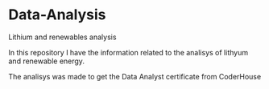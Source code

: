 # Data-Analysis
Lithium and renewables analysis

In this repository I have the information related to the analisys of lithyum and renewable energy. 

The analisys was made to get the Data Analyst certificate from CoderHouse 
